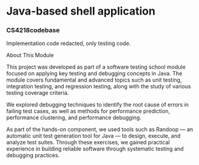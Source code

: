 # Java-based shell application
### CS4218codebase

Implementation code redacted, only testing code.

About This Module

This project was developed as part of a software testing school module focused on applying key testing and debugging concepts in Java. The module covers fundamental and advanced topics such as unit testing, integration testing, and regression testing, along with the study of various testing coverage criteria.

We explored debugging techniques to identify the root cause of errors in failing test cases, as well as methods for performance prediction, performance clustering, and performance debugging.

As part of the hands-on component, we used tools such as Randoop — an automatic unit test generation tool for Java — to design, execute, and analyze test suites. Through these exercises, we gained practical experience in building reliable software through systematic testing and debugging practices.

